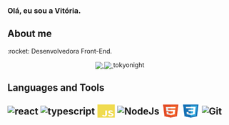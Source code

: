 ### Olá, eu sou a Vitória.

<h2>About me</h2>
<p>
   :rocket: Desenvolvedora Front-End.</br>
</p>

 <div align="center">
   <a href="https://github.com/vitoriateixeiraa/github-readme-stats">
   <img height="180em" align="center" src="https://github-readme-stats.vercel.app/api?username=vitoriateixeiraa&show_icons=true&theme=tokyonight&include_all_commits=true&count_private=true" />
   </a>
   <a href="https://github.com/vitoriateixeiraa/convoychat">
   <img height="180em" align="center" src="https://github-readme-stats.vercel.app/api/top-langs?username=vitoriateixeiraa&layout=compact&langs_count=8&card&theme=dracula" />
   </a> tokyonight
 </div>
 
 <h2>Languages and Tools</br>
 
 <div style="display: inline_block"><br>
    <img  align="center" alt="react" height="30" width="40" src="https://cdn.jsdelivr.net/gh/devicons/devicon/icons/react/react-original.svg" />
    <img align="center" alt="typescript" height="30" width="40"  src="https://cdn.jsdelivr.net/gh/devicons/devicon/icons/typescript/typescript-original.svg" />
   <img align="center" alt="Javascript" height="30" width="40" src="https://raw.githubusercontent.com/devicons/devicon/master/icons/javascript/javascript-plain.svg">
   <img align="center" alt="NodeJs" height="30" width="40" src="https://cdn.jsdelivr.net/gh/devicons/devicon/icons/nodejs/nodejs-original.svg">
   <img align="center" alt="HTML" height="30" width="40" src="https://raw.githubusercontent.com/devicons/devicon/master/icons/html5/html5-original.svg">
   <img align="center" alt="CSS" height="30" width="40" src="https://raw.githubusercontent.com/devicons/devicon/master/icons/css3/css3-original.svg">
    <img align="center" alt="Git" height="30" width="40" src="https://cdn.jsdelivr.net/gh/devicons/devicon/icons/git/git-original.svg">
 </div>
